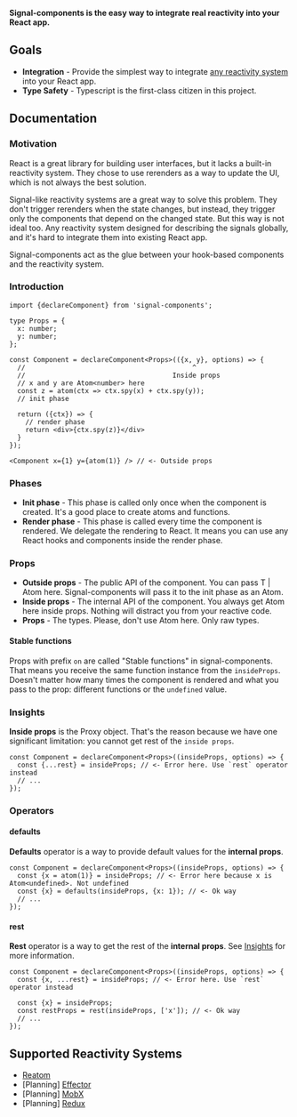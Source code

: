 **Signal-components is the easy way to integrate real reactivity into your React app.**

## Goals

- **Integration** - Provide the simplest way to integrate [any reactivity system](#Supported-Reactivity-Systems) into your React app.
- **Type Safety** - Typescript is the first-class citizen in this project.

## Documentation

### Motivation

React is a great library for building user interfaces, but it lacks a built-in reactivity system.
They chose to use rerenders as a way to update the UI, which is not always the best solution.

Signal-like reactivity systems are a great way to solve this problem. They don't trigger rerenders when the state changes,
but instead, they trigger only the components that depend on the changed state. But this way is not ideal too.
Any reactivity system designed for describing the signals globally, and it's hard to integrate them into existing React app.

Signal-components act as the glue between your hook-based components and the reactivity system.

### Introduction

```tsx
import {declareComponent} from 'signal-components';

type Props = {
  x: number;
  y: number;
};

const Component = declareComponent<Props>(({x, y}, options) => {
  //                                          ^
  //                                     Inside props
  // x and y are Atom<number> here
  const z = atom(ctx => ctx.spy(x) + ctx.spy(y));
  // init phase

  return ({ctx}) => {
    // render phase
    return <div>{ctx.spy(z)}</div>
  }
});

<Component x={1} y={atom(1)} /> // <- Outside props
```

### Phases

- **Init phase** - This phase is called only once when the component is created. It's a good place to create atoms and functions.
- **Render phase** - This phase is called every time the component is rendered. We delegate the rendering to React. It means you can use any React hooks and components inside the render phase.

### Props

- **Outside props** - The public API of the component. You can pass T | Atom<T> here. Signal-components will pass it to the init phase as an Atom<T>.
- **Inside props** - The internal API of the component. You always get Atom<T> here inside props. Nothing will distract you from your reactive code.
- **Props** - The types. Please, don't use Atom<T> here. Only raw types. 

#### Stable functions
Props with prefix `on` are called "Stable functions" in signal-components.
That means you receive the same function instance from the `insideProps`. Doesn't matter how many times the component is rendered and what you pass to the prop: different functions or the `undefined` value.
### Insights

**Inside props** is the Proxy object. That's the reason because we have one significant limitation: you cannot get rest of the `inside props`.
```tsx
const Component = declareComponent<Props>((insideProps, options) => {
  const {...rest} = insideProps; // <- Error here. Use `rest` operator instead
  // ...
});
```

### Operators

#### defaults

**Defaults** operator is a way to provide default values for the __internal props__.
```tsx
const Component = declareComponent<Props>((insideProps, options) => {
  const {x = atom(1)} = insideProps; // <- Error here because x is Atom<undefined>. Not undefined
  const {x} = defaults(insideProps, {x: 1}); // <- Ok way
  // ...
});
```

#### rest
**Rest** operator is a way to get the rest of the __internal props__. See [Insights](#Insights) for more information.
```tsx
const Component = declareComponent<Props>((insideProps, options) => {
  const {x, ...rest} = insideProps; // <- Error here. Use `rest` operator instead
  
  const {x} = insideProps; 
  const restProps = rest(insideProps, ['x']); // <- Ok way
  // ...
});
```

## Supported Reactivity Systems

- [Reatom](https://reatom.dev)
- [Planning] [Effector](https://effector.dev)
- [Planning] [MobX](https://mobx.js.org/)
- [Planning] [Redux](https://redux.js.org/)
